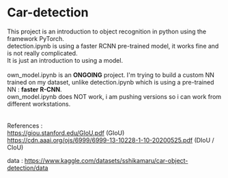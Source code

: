 # Car-detection

This project is an introduction to object recognition in python using the framework PyTorch. <br>
detection.ipynb is using a faster RCNN pre-trained model, it works fine and is not really complicated. <br>
It is just an introduction to using a model.<br>
<br>
own_model.ipynb is an <b>ONGOING</b> project. I'm trying to build a custom NN trained on my dataset, unlike detection.ipynb which is using a pre-trained NN : <b>faster R-CNN</b>. <br>
own_model.ipynb does NOT work, i am pushing versions so i can work from different workstations. <br>
<br>
<br>
References :<br>
https://giou.stanford.edu/GIoU.pdf (GIoU) <br>
https://cdn.aaai.org/ojs/6999/6999-13-10228-1-10-20200525.pdf (DIoU / CIoU)

data : https://www.kaggle.com/datasets/sshikamaru/car-object-detection/data

